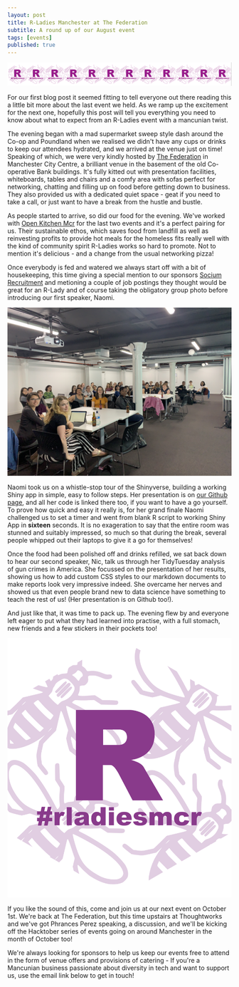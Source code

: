 ```yaml
---
layout: post
title: R-Ladies Manchester at The Federation
subtitle: A round up of our August event 
tags: [events]
published: true
---
```


![banner|100x20](/img/Banner.png)

For our first blog post it seemed fitting to tell everyone out there reading this a little bit more about the last event we held. As we ramp up the excitement for the next one, hopefully this post will tell you everything you need to know about what to expect from an R-Ladies event with a mancunian twist. 

The evening began with a mad supermarket sweep style dash around the Co-op and Poundland when we realised we didn't have any cups or drinks to keep our attendees hydrated, and we arrived at the venue just on time! Speaking of which, we were very kindly hosted by [The Federation](https://www.thefederation.coop) in Manchester City Centre, a brilliant venue in the basement of the old Co-operative Bank buildings. It's fully kitted out with presentation facilities, whiteboards, tables and chairs and a comfy area with sofas perfect for networking, chatting and filling up on food before getting down to business. They also provided us with a dedicated quiet space - geat if you need to take a call, or just want to have a break from the hustle and bustle. 

As people started to arrive, so did our food for the evening. We've worked with [Open Kitchen Mcr](https://www.openkitchenmcr.co.uk) for the last two events and it's a perfect pairing for us. Their sustainable ethos, which saves food from landfill as well as reinvesting profits to provide hot meals for the homeless fits really well with the kind of community spirit R-Ladies works so hard to promote. Not to mention it's delicious - and a change from the usual networking pizza! 

Once everybody is fed and watered we always start off with a bit of housekeeping, this time giving a special mention to our sponsors [Socium Recruitment](https://www.sociumrecruitment.com) and metioning a couple of job postings they thought would be great for an R-Lady and of course taking the obligatory group photo before introducing our first speaker, Naomi.

![group|400x400](/img/2019-08-06-group.JPG)

Naomi took us on a whistle-stop tour of the Shinyverse, building a working Shiny app in simple, easy to follow steps. Her presentation is on [our Github page](https://github.com/rladies/meetup-presentations_manchester), and all her code is linked there too, if you want to have a go yourself. To prove how quick and easy it really is, for her grand finale Naomi challenged us to set a timer and went from blank R script to working Shiny App in **sixteen** seconds. It is no exageration to say that the entire room was stunned and suitably impressed, so much so that during the break, several people whipped out their laptops to give it a go for themselves! 

Once the food had been polished off and drinks refilled, we sat back down to hear our second speaker, Nic, talk us through her TidyTuesday analysis of gun crimes in America. She focussed on the presentation of her results, showing us how to add custom CSS styles to our markdown documents to make reports look very impressive indeed. She overcame her nerves and showed us that even people brand new to data science have something to teach the rest of us! (Her presentation is on Github too!).

And just like that, it was time to pack up. The evening flew by and everyone left eager to put what they had learned into practise, with a full stomach, new friends and a few stickers in their pockets too! 

![logo|250x250](/img/rladiesmcr-screen.png)

If you like the sound of this, come and join us at our next event on October 1st. We're back at The Federation, but this time upstairs at Thoughtworks and we've got Phrances Perez speaking, a discussion, and we'll be kicking off the Hacktober series of events going on around Manchester in the month of October too!

We're always looking for sponsors to help us keep our events free to attend in the form of venue offers and provisions of catering - If you're a Mancunian business passionate about diversity in tech and want to support us, use the email link below to get in touch! 
